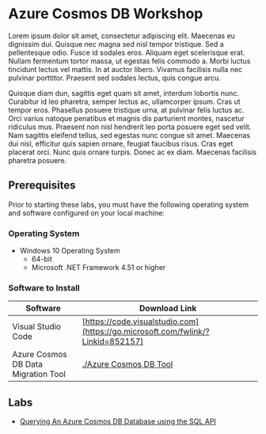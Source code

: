 # Azure Cosmos DB Workshop

Lorem ipsum dolor sit amet, consectetur adipiscing elit. Maecenas eu dignissim dui. Quisque nec magna sed nisl tempor tristique. Sed a pellentesque odio. Fusce id sodales eros. Aliquam eget scelerisque erat. Nullam fermentum tortor massa, ut egestas felis commodo a. Morbi luctus tincidunt lectus vel mattis. In at auctor libero. Vivamus facilisis nulla nec pulvinar porttitor. Praesent sed sodales lectus, quis congue arcu.

Quisque diam dun, sagittis eget quam sit amet, interdum lobortis nunc. Curabitur id leo pharetra, semper lectus ac, ullamcorper ipsum. Cras ut tempor eros. Phasellus posuere tristique urna, at pulvinar felis luctus ac. Orci varius natoque penatibus et magnis dis parturient montes, nascetur ridiculus mus. Praesent non nisl hendrerit leo porta posuere eget sed velit. Nam sagittis eleifend tellus, sed egestas nunc congue sit amet. Maecenas dui nisl, efficitur quis sapien ornare, feugiat faucibus risus. Cras eget placerat orci. Nunc quis ornare turpis. Donec ac ex diam. Maecenas facilisis pharetra posuere.

## Prerequisites

Prior to starting these labs, you must have the following operating system and software configured on your local machine:

### Operating System

- Windows 10 Operating System
    - 64-bit
    - Microsoft .NET Framework 4.51 or higher

### Software to Install

| Software | Download Link |
| --- | --- |
| Visual Studio Code | [https://code.visualstudio.com](https://go.microsoft.com/fwlink/?Linkid=852157) |
| Azure Cosmos DB Data Migration Tool | [./Azure Cosmos DB Tool](files/cosmosdt.zip) |

## Labs

- [Querying An Azure Cosmos DB Database using the SQL API](technical_deep_dive/04-querying_the_database_using_sql.md)

